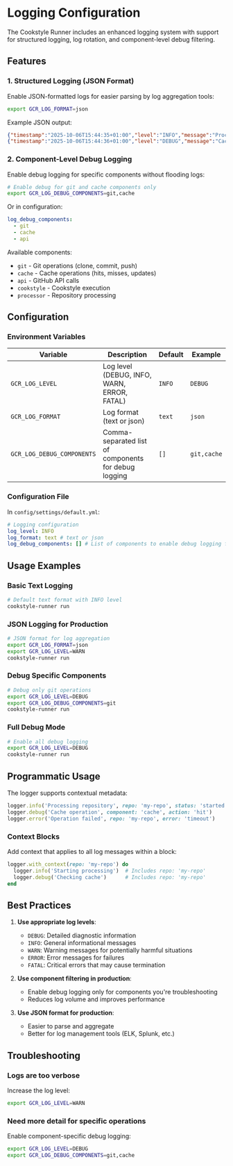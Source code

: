 # Logging Configuration

The Cookstyle Runner includes an enhanced logging system with support for structured logging, log rotation, and component-level debug filtering.

## Features

### 1. **Structured Logging (JSON Format)**

Enable JSON-formatted logs for easier parsing by log aggregation tools:

```bash
export GCR_LOG_FORMAT=json
```

Example JSON output:

```json
{"timestamp":"2025-10-06T15:44:35+01:00","level":"INFO","message":"Processing repository 1/5: my-repo"}
{"timestamp":"2025-10-06T15:44:36+01:00","level":"DEBUG","message":"Cache hit","component":"cache","repo":"my-repo"}
```

### 2. **Component-Level Debug Logging**

Enable debug logging for specific components without flooding logs:

```bash
# Enable debug for git and cache components only
export GCR_LOG_DEBUG_COMPONENTS=git,cache
```

Or in configuration:

```yaml
log_debug_components:
  - git
  - cache
  - api
```

Available components:

- `git` - Git operations (clone, commit, push)
- `cache` - Cache operations (hits, misses, updates)
- `api` - GitHub API calls
- `cookstyle` - Cookstyle execution
- `processor` - Repository processing

## Configuration

### Environment Variables

| Variable | Description | Default | Example |
|----------|-------------|---------|---------|
| `GCR_LOG_LEVEL` | Log level (DEBUG, INFO, WARN, ERROR, FATAL) | `INFO` | `DEBUG` |
| `GCR_LOG_FORMAT` | Log format (text or json) | `text` | `json` |
| `GCR_LOG_DEBUG_COMPONENTS` | Comma-separated list of components for debug logging | `[]` | `git,cache` |

### Configuration File

In `config/settings/default.yml`:

```yaml
# Logging configuration
log_level: INFO
log_format: text # text or json
log_debug_components: [] # List of components to enable debug logging for
```

## Usage Examples

### Basic Text Logging

```bash
# Default text format with INFO level
cookstyle-runner run
```

### JSON Logging for Production

```bash
# JSON format for log aggregation
export GCR_LOG_FORMAT=json
export GCR_LOG_LEVEL=WARN
cookstyle-runner run
```

### Debug Specific Components

```bash
# Debug only git operations
export GCR_LOG_LEVEL=DEBUG
export GCR_LOG_DEBUG_COMPONENTS=git
cookstyle-runner run
```

### Full Debug Mode

```bash
# Enable all debug logging
export GCR_LOG_LEVEL=DEBUG
cookstyle-runner run
```

## Programmatic Usage

The logger supports contextual metadata:

```ruby
logger.info('Processing repository', repo: 'my-repo', status: 'started')
logger.debug('Cache operation', component: 'cache', action: 'hit')
logger.error('Operation failed', repo: 'my-repo', error: 'timeout')
```

### Context Blocks

Add context that applies to all log messages within a block:

```ruby
logger.with_context(repo: 'my-repo') do
  logger.info('Starting processing')  # Includes repo: 'my-repo'
  logger.debug('Checking cache')      # Includes repo: 'my-repo'
end
```

## Best Practices

1. **Use appropriate log levels**:
   - `DEBUG`: Detailed diagnostic information
   - `INFO`: General informational messages
   - `WARN`: Warning messages for potentially harmful situations
   - `ERROR`: Error messages for failures
   - `FATAL`: Critical errors that may cause termination

2. **Use component filtering in production**:
   - Enable debug logging only for components you're troubleshooting
   - Reduces log volume and improves performance

3. **Use JSON format for production**:
   - Easier to parse and aggregate
   - Better for log management tools (ELK, Splunk, etc.)

## Troubleshooting

### Logs are too verbose

Increase the log level:

```bash
export GCR_LOG_LEVEL=WARN
```

### Need more detail for specific operations

Enable component-specific debug logging:

```bash
export GCR_LOG_LEVEL=DEBUG
export GCR_LOG_DEBUG_COMPONENTS=git,cache
```
